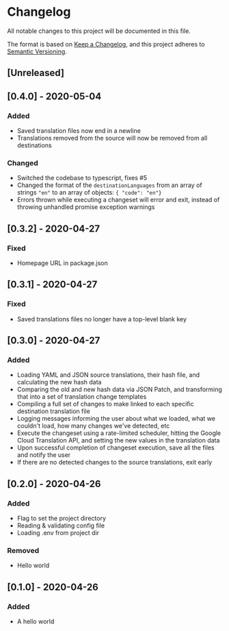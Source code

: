 # Changelog

All notable changes to this project will be documented in this file.

The format is based on [Keep a Changelog](https://keepachangelog.com/en/1.0.0/),
and this project adheres to [Semantic Versioning](https://semver.org/spec/v2.0.0.html).

## [Unreleased]

## [0.4.0] - 2020-05-04

### Added

- Saved translation files now end in a newline
- Translations removed from the source will now be removed from all destinations

### Changed

- Switched the codebase to typescript, fixes #5
- Changed the format of the `destinationLanguages` from an array of strings `"en"` to an array of objects: `{ "code": "en"}`
- Errors thrown while executing a changeset will error and exit, instead of throwing unhandled promise exception warnings

## [0.3.2] - 2020-04-27

### Fixed

- Homepage URL in package.json

## [0.3.1] - 2020-04-27

### Fixed

- Saved translations files no longer have a top-level blank key

## [0.3.0] - 2020-04-27

### Added

- Loading YAML and JSON source translations, their hash file, and calculating the new hash data
- Comparing the old and new hash data via JSON Patch, and transforming that into a set of translation change templates
- Compiling a full set of changes to make linked to each specific destination translation file
- Logging messages informing the user about what we loaded, what we couldn't load, how many changes we've detected, etc
- Execute the changeset using a rate-limited scheduler, hitting the Google Cloud Translation API, and setting the new values in the translation data
- Upon successful completion of changeset execution, save all the files and notify the user
- If there are no detected changes to the source translations, exit early

## [0.2.0] - 2020-04-26

### Added

- Flag to set the project directory
- Reading & validating config file
- Loading .env from project dir

### Removed

- Hello world

## [0.1.0] - 2020-04-26

### Added

- A hello world
